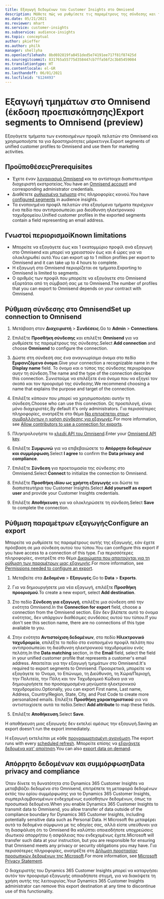```yaml
---
title: Εξαγωγή δεδομένων του Customer Insights στο Omnisend
description: Μάθετε πώς να ρυθμίσετε τις παραμέτρους της σύνδεσης και της εξαγωγής στο Omnisend.
ms.date: 05/21/2021
ms.reviewer: mhart
ms.service: customer-insights
ms.subservice: audience-insights
ms.topic: conceptual
author: pkieffer
ms.author: philk
manager: shellyha
ms.openlocfilehash: 8bd692819fa8451ded5e74191ee717f81f87425d
ms.sourcegitcommit: 831765a55775d358447cb7ffa56f2c3b85459084
ms.translationtype: HT
ms.contentlocale: el-GR
ms.lasthandoff: 06/01/2021
ms.locfileid: "6124493"
---
```

# <a name="export-segments-to-omnisend-preview"></a><span data-ttu-id="e3337-103">Εξαγωγή τμημάτων στο Omnisend (έκδοση προεπισκόπησης)</span><span class="sxs-lookup"><span data-stu-id="e3337-103">Export segments to Omnisend (preview)</span></span>

<span data-ttu-id="e3337-104">Εξαγάγετε τμήματα των ενοποιημένων προφίλ πελατών στο Omnisend και χρησιμοποιήστε τα για δραστηριότητες μάρκετινγκ.</span><span class="sxs-lookup"><span data-stu-id="e3337-104">Export segments of unified customer profiles to Omnisend and use them for marketing activities.</span></span>

## <a name="prerequisites"></a><span data-ttu-id="e3337-105">Προϋποθέσεις</span><span class="sxs-lookup"><span data-stu-id="e3337-105">Prerequisites</span></span>

-   <span data-ttu-id="e3337-106">Έχετε έναν [λογαριασμό Omnisend](https://www.omnisend.com/) και τα αντίστοιχα διαπιστευτήρια διαχειριστή εκστρατείας.</span><span class="sxs-lookup"><span data-stu-id="e3337-106">You have an [Omnisend account](https://www.omnisend.com/) and corresponding administrator credentials.</span></span>
-   <span data-ttu-id="e3337-107">Διαθέτετε [ρυθμισμένα τμήματα](segments.md) στις πληροφορίες κοινού.</span><span class="sxs-lookup"><span data-stu-id="e3337-107">You have [configured segments](segments.md) in audience insights.</span></span>
-   <span data-ttu-id="e3337-108">Τα ενοποιημένα προφίλ πελατών στα εξαγόμενα τμήματα περιέχουν ένα πεδίο που αντιπροσωπεύει μια διεύθυνση ηλεκτρονικού ταχυδρομείου.</span><span class="sxs-lookup"><span data-stu-id="e3337-108">Unified customer profiles in the exported segments contain a field representing an email address.</span></span>

## <a name="known-limitations"></a><span data-ttu-id="e3337-109">Γνωστοί περιορισμοί</span><span class="sxs-lookup"><span data-stu-id="e3337-109">Known limitations</span></span>

- <span data-ttu-id="e3337-110">Μπορείτε να εξαγάγετε έως και 1 εκατομμύριο προφίλ ανά εξαγωγή στο Omnisend και μπορεί να χρειαστούν έως και 4 ώρες για να ολοκληρωθεί αυτό.</span><span class="sxs-lookup"><span data-stu-id="e3337-110">You can export up to 1 million profiles per export to Omnisend and it can take up to 4 hours to complete.</span></span>
- <span data-ttu-id="e3337-111">Η εξαγωγή στο Omnisend περιορίζεται σε τμήματα.</span><span class="sxs-lookup"><span data-stu-id="e3337-111">Exporting to Omnisend is limited to segments.</span></span>
- <span data-ttu-id="e3337-112">Ο αριθμός των προφίλ που μπορείτε να εξαγάγετε στο Omnisend εξαρτάται από τη σύμβασή σας με το Omnisend.</span><span class="sxs-lookup"><span data-stu-id="e3337-112">The number of profiles that you can export to Omnisend depends on your contract with Omnisend.</span></span>

## <a name="set-up-connection-to-omnisend"></a><span data-ttu-id="e3337-113">Ρύθμιση σύνδεσης στο Omnisend</span><span class="sxs-lookup"><span data-stu-id="e3337-113">Set up connection to Omnisend</span></span>

1. <span data-ttu-id="e3337-114">Μετάβαση στον **Διαχειριστή** > **Συνδέσεις**.</span><span class="sxs-lookup"><span data-stu-id="e3337-114">Go to **Admin** > **Connections**.</span></span>

1. <span data-ttu-id="e3337-115">Επιλέξτε **Προσθήκη σύνδεσης** και επιλέξτε **Omnisend** για να ρυθμίσετε τις παραμέτρους της σύνδεσης.</span><span class="sxs-lookup"><span data-stu-id="e3337-115">Select **Add connection** and choose **Omnisend** to configure the connection.</span></span>

1. <span data-ttu-id="e3337-116">Δώστε στη σύνδεσή σας ένα αναγνωρίσιμο όνομα στο πεδίο **Εμφανιζόμενο όνομα**.</span><span class="sxs-lookup"><span data-stu-id="e3337-116">Give your connection a recognizable name in the **Display name** field.</span></span> <span data-ttu-id="e3337-117">Το όνομα και ο τύπος της σύνδεσης περιγράφουν αυην τη σύνδεση.</span><span class="sxs-lookup"><span data-stu-id="e3337-117">The name and the type of the connection describe this connection.</span></span> <span data-ttu-id="e3337-118">Συνιστούμε να επιλέξετε ένα όνομα που να εξηγεί τον σκοπό και τον προορισμό της σύνδεσης.</span><span class="sxs-lookup"><span data-stu-id="e3337-118">We recommend choosing a name that explains the purpose and target of the connection.</span></span>

1. <span data-ttu-id="e3337-119">Επιλέξτε κάποιον που μπορεί να χρησιμοποιήσει αυτήν τη σύνδεση.</span><span class="sxs-lookup"><span data-stu-id="e3337-119">Choose who can use this connection.</span></span> <span data-ttu-id="e3337-120">Ως προεπιλογή, είναι μόνο διαχειριστές.</span><span class="sxs-lookup"><span data-stu-id="e3337-120">By default it's only administrators.</span></span> <span data-ttu-id="e3337-121">Για περισσότερες πληροφορίες, ανατρέξτε στο θέμα [Να επιτρέπεται στους συμβαλλόντων η χρήση σύνδεσης για εξαγωγές](connections.md#allow-contributors-to-use-a-connection-for-exports).</span><span class="sxs-lookup"><span data-stu-id="e3337-121">For more information, see [Allow contributors to use a connection for exports](connections.md#allow-contributors-to-use-a-connection-for-exports).</span></span>

1. <span data-ttu-id="e3337-122">Πληκτρολογήστε το [κλειδί API του Omnisend](https://support.omnisend.com/en/articles/1061890-generating-api-key).</span><span class="sxs-lookup"><span data-stu-id="e3337-122">Enter your [Omnisend API key](https://support.omnisend.com/en/articles/1061890-generating-api-key).</span></span>

1. <span data-ttu-id="e3337-123">Επιλέξτε **Συμφωνώ** για να επιβεβαιώσετε το **Απόρρητο δεδομένων και συμμόρφωση**.</span><span class="sxs-lookup"><span data-stu-id="e3337-123">Select **I agree** to confirm the **Data privacy and compliance**.</span></span>

1. <span data-ttu-id="e3337-124">Επιλέξτε **Σύνδεση** για προετοιμασία της σύνδεσης στο Omnisend.</span><span class="sxs-lookup"><span data-stu-id="e3337-124">Select **Connect** to initialize the connection to Omnisend.</span></span>

1. <span data-ttu-id="e3337-125">Επιλέξτε **Προσθήκη ιδίου ως χρήστη εξαγωγής** και δώστε τα διαπιστευτήρια του Customer Insights.</span><span class="sxs-lookup"><span data-stu-id="e3337-125">Select **Add yourself as export user** and provide your Customer Insights credentials.</span></span>

1. <span data-ttu-id="e3337-126">Επιλέξτε **Αποθήκευση** για να ολοκληρώσετε τη σύνδεση.</span><span class="sxs-lookup"><span data-stu-id="e3337-126">Select **Save** to complete the connection.</span></span>

## <a name="configure-an-export"></a><span data-ttu-id="e3337-127">Ρύθμιση παραμέτρων εξαγωγής</span><span class="sxs-lookup"><span data-stu-id="e3337-127">Configure an export</span></span>

<span data-ttu-id="e3337-128">Μπορείτε να ρυθμίσετε τις παραμέτρους αυτής της εξαγωγής, εάν έχετε πρόσβαση σε μια σύνδεση αυτού του τύπου.</span><span class="sxs-lookup"><span data-stu-id="e3337-128">You can configure this export if you have access to a connection of this type.</span></span> <span data-ttu-id="e3337-129">Για περισσότερες πληροφορίες, ανατρέξτε στο θέμα [Δικαιώματα που απαιτούνται για τη ρύθμιση των παραμέτρων μιας εξαγωγής](export-destinations.md#set-up-a-new-export).</span><span class="sxs-lookup"><span data-stu-id="e3337-129">For more information, see [Permissions needed to configure an export](export-destinations.md#set-up-a-new-export).</span></span>

1. <span data-ttu-id="e3337-130">Μεταβείτε στα **Δεδομένα** > **Εξαγωγές**.</span><span class="sxs-lookup"><span data-stu-id="e3337-130">Go to **Data** > **Exports**.</span></span>

1. <span data-ttu-id="e3337-131">Για να δημιουργήσετε μια νέα εξαγωγή, επιλέξτε **Προσθήκη προορισμού**.</span><span class="sxs-lookup"><span data-stu-id="e3337-131">To create a new export, select **Add destination**.</span></span>

1. <span data-ttu-id="e3337-132">Στο πεδίο **Σύνδεση για εξαγωγή**, επιλέξτε μια σύνδεση από την ενότητα Omnisend.</span><span class="sxs-lookup"><span data-stu-id="e3337-132">In the **Connection for export** field, choose a connection from the Omnisend section.</span></span> <span data-ttu-id="e3337-133">Εάν δεν βλέπετε αυτό το όνομα ενότητας, δεν υπάρχουν διαθέσιμες συνδέσεις αυτού του τύπου.</span><span class="sxs-lookup"><span data-stu-id="e3337-133">If you don't see this section name, there are no connections of this type available to you.</span></span>

1. <span data-ttu-id="e3337-134">Στην ενότητα **Αντιστοίχιση δεδομένων**, στο πεδίο **Ηλεκτρονικό ταχυδρομείο**, επιλέξτε το πεδίο στο ενοποιημένο προφίλ πελάτη που αντιπροσωπεύει τη διεύθυνση ηλεκτρονικού ταχυδρομείου ενός πελάτη.</span><span class="sxs-lookup"><span data-stu-id="e3337-134">In the **Data matching** section, in the **Email** field, select the field in your unified customer profile that represents a customer's email address.</span></span> <span data-ttu-id="e3337-135">Απαιτείται για την εξαγωγή τμημάτων στο Omnisend.</span><span class="sxs-lookup"><span data-stu-id="e3337-135">It's required to export segments to Omnisend.</span></span> <span data-ttu-id="e3337-136">Προαιρετικά, μπορείτε να εξαγάγετε το Όνομα, το Επώνυμο, τη Διεύθυνση, τη Χώρα/Περιοχή, την Πολιτεία, την Πόλη και τον Ταχυδρομικό Κώδικα για να δημιουργήσετε πιο προσαρμοσμένα μηνύματα ηλεκτρονικού ταχυδρομείου.</span><span class="sxs-lookup"><span data-stu-id="e3337-136">Optionally, you can export First name, Last name, Address, Country/Region, State, City, and Post Code to create more personalized emails.</span></span> <span data-ttu-id="e3337-137">Επιλέξτε **Προσθήκη χαρακτηριστικού** για να αντιστοιχίσετε αυτά τα πεδία.</span><span class="sxs-lookup"><span data-stu-id="e3337-137">Select **Add attribute** to map these fields.</span></span>

1. <span data-ttu-id="e3337-138">Επιλέξτε **Αποθήκευση**.</span><span class="sxs-lookup"><span data-stu-id="e3337-138">Select **Save**.</span></span>

<span data-ttu-id="e3337-139">Η αποθήκευση μιας εξαγωγής δεν εκτελεί αμέσως την εξαγωγή.</span><span class="sxs-lookup"><span data-stu-id="e3337-139">Saving an export doesn't run the export immediately.</span></span>

<span data-ttu-id="e3337-140">Η εξαγωγή εκτελείται με κάθε [προγραμματισμένη ανανέωση](system.md#schedule-tab).</span><span class="sxs-lookup"><span data-stu-id="e3337-140">The export runs with every [scheduled refresh](system.md#schedule-tab).</span></span> <span data-ttu-id="e3337-141">Μπορείτε επίσης να [εξαγάγετε δεδομένα κατ' απαίτηση](export-destinations.md#run-exports-on-demand).</span><span class="sxs-lookup"><span data-stu-id="e3337-141">You can also [export data on demand](export-destinations.md#run-exports-on-demand).</span></span> 


## <a name="data-privacy-and-compliance"></a><span data-ttu-id="e3337-142">Απόρρητο δεδομένων και συμμόρφωση</span><span class="sxs-lookup"><span data-stu-id="e3337-142">Data privacy and compliance</span></span>

<span data-ttu-id="e3337-143">Όταν δίνετε τη δυνατότητα στο Dynamics 365 Customer Insights να μεταβιβάζει δεδομένα στο Omnisend, επιτρέπετε τη μεταφορά δεδομένων εκτός του ορίου συμμόρφωσης για το Dynamics 365 Customer Insights, συμπεριλαμβανομένων ενδεχομένως ευαίσθητων δεδομένων, όπως τα προσωπικά δεδομένα.</span><span class="sxs-lookup"><span data-stu-id="e3337-143">When you enable Dynamics 365 Customer Insights to transmit data to Ommisend, you allow transfer of data outside of the compliance boundary for Dynamics 365 Customer Insights, including potentially sensitive data such as Personal Data.</span></span> <span data-ttu-id="e3337-144">Η Microsoft θα μεταφέρει αυτά τα δεδομένα σύμφωνα με τις οδηγίες σας, αλλά είστε υπεύθυνοι για τη διασφάλιση ότι το Omnisend θα καλύπτει οποιεσδήποτε υποχρεώσεις ιδιωτικού απορρήτου ή ασφάλειας που ενδεχομένως έχετε.</span><span class="sxs-lookup"><span data-stu-id="e3337-144">Microsoft will transfer such data at your instruction, but you are responsible for ensuring that Omnisend meets any privacy or security obligations you may have.</span></span> <span data-ttu-id="e3337-145">Για περισσότερες πληροφορίες, ανατρέξτε στη [Δήλωση προστασίας προσωπικών δεδομένων της Microsoft](https://go.microsoft.com/fwlink/?linkid=396732).</span><span class="sxs-lookup"><span data-stu-id="e3337-145">For more information, see [Microsoft Privacy Statement](https://go.microsoft.com/fwlink/?linkid=396732).</span></span>

<span data-ttu-id="e3337-146">Ο διαχειριστής του Dynamics 365 Customer Insights μπορεί να καταργήσει αυτόν τον προορισμό εξαγωγής οποιαδήποτε στιγμή, για να διακόψετε τη χρήση αυτής της λειτουργίας.</span><span class="sxs-lookup"><span data-stu-id="e3337-146">Your Dynamics 365 Customer Insights administrator can remove this export destination at any time to discontinue use of this functionality.</span></span>
